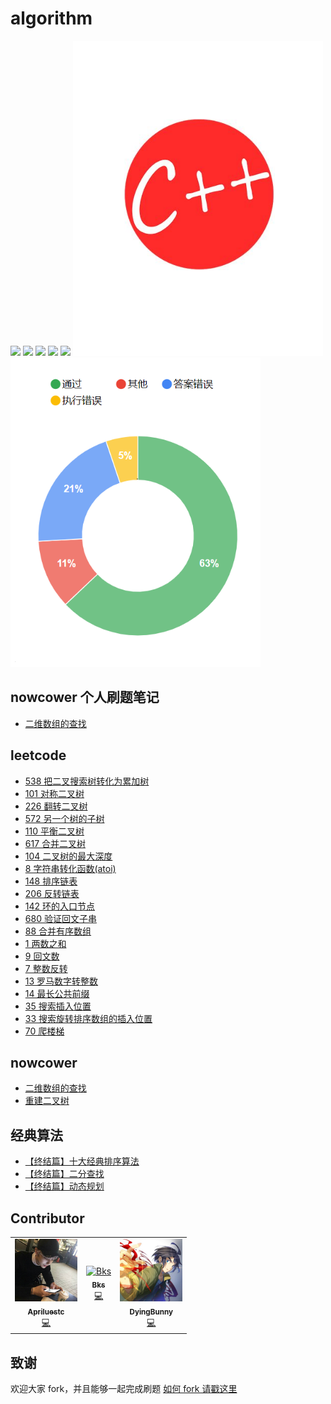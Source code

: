 # algorithm

[![](https://img.shields.io/badge/Leetcode%20%7C%20Solved%2FTotal-21%2F1040-orange.svg)](https://github.com/Apriluestc/algorithms/blob/master/README.md)
[![](https://img.shields.io/badge/Nowcoder%20%7C%20Solved%2FTotal-25%2F66-brightgreen.svg)](https://www.nowcoder.com/ta/coding-interviews?query=&asc=true&order=&page=1)
[![](https://img.shields.io/badge/algorithm-c%2B%2B-blue.svg)](https://github.com/Apriluestc/algorithms/tree/master/coding)
[![](https://img.shields.io/badge/issues%20%7C%200-open-brightgreen.svg)](https://github.com/Apriluestc/algorithms/issues)
[![](https://img.shields.io/badge/template%20%7C%20from-yangwenmai-orange.svg)](https://github.com/yangwenmai)
<img src="https://github.com/Apriluestc/img.org/blob/master/c.png" width="400px">
<img src="https://github.com/Apriluestc/img.org/blob/master/l.png" width="400px">

## nowcower 个人刷题笔记

- [二维数组的查找](https://github.com/Apriluestc/algorithms/blob/master/issue.md)

## leetcode

- [538 把二叉搜索树转化为累加树](https://github.com/Shiny-Man/leetcode/blob/master/coding/538.h)
- [101 对称二叉树](https://github.com/Shiny-Man/leetcode/blob/master/coding/101.h)
- [226 翻转二叉树](https://github.com/Shiny-Man/leetcode/blob/master/coding/226.h)
- [572 另一个树的子树](https://github.com/Shiny-Man/leetcode/blob/master/coding/572.h)
- [110 平衡二叉树](https://github.com/Shiny-Man/leetcode/blob/master/coding/110.h)
- [617 合并二叉树](https://github.com/Shiny-Man/leetcode/blob/master/coding/617.h)
- [104 二叉树的最大深度](https://github.com/Shiny-Man/leetcode/blob/master/coding/104.h)
- [8 字符串转化函数(atoi)](https://github.com/Shiny-Man/leetcode/blob/master/coding/8.h)
- [148 排序链表](https://github.com/Shiny-Man/leetcode/blob/master/coding/148.h)
- [206 反转链表](https://github.com/Shiny-Man/leetcode/blob/master/coding/206.h)
- [142 环的入口节点](https://github.com/Shiny-Man/leetcode/blob/master/coding/142.h)
- [680 验证回文子串](https://github.com/Shiny-Man/leetcode/blob/master/coding/680.h)
- [88 合并有序数组](https://github.com/Shiny-Man/leetcode/blob/master/coding/88.h)
- [1 两数之和](https://github.com/Shiny-Man/leetcode/blob/master/coding/1.h)
- [9 回文数](https://github.com/Shiny-Man/leetcode/blob/master/coding/9.h)
- [7 整数反转](https://github.com/Shiny-Man/leetcode/blob/master/coding/7.h)
- [13 罗马数字转整数](https://github.com/Shiny-Man/leetcode/blob/master/coding/13.h)
- [14 最长公共前缀](https://github.com/Shiny-Man/leetcode/blob/master/coding/14.h)
- [35 搜索插入位置](https://github.com/Shiny-Man/leetcode/blob/master/coding/35.h)
- [33 搜索旋转排序数组的插入位置](https://github.com/Shiny-Man/leetcode/blob/master/coding/33.h)
- [70 爬楼梯](https://github.com/Shiny-Man/leetcode/blob/master/coding/70.h)

## nowcower

- [二维数组的查找](https://github.com/Shiny-Man/leetcode/blob/master/coding/nowcower1.h)
- [重建二叉树](https://github.com/Shiny-Man/leetcode/blob/master/coding/nowcower2.h)

## 经典算法

- [【终结篇】十大经典排序算法](https://github.com/Shiny-Man/leetcode/blob/master/coding/sort.h)
- [【终结篇】二分查找](https://github.com/Shiny-Man/leetcode/blob/master/algorithm/%E3%80%90%E7%BB%88%E7%BB%93%E7%AF%87%E3%80%91%E4%BA%8C%E5%88%86%E6%9F%A5%E6%89%BE.md)
- [【终结篇】动态规划](https://github.com/Shiny-Man/leetcode/blob/master/algorithm/%E3%80%90%E7%BB%88%E7%BB%93%E7%AF%87%E3%80%91%E5%8A%A8%E6%80%81%E8%A7%84%E5%88%92.md)

## Contributor

<!-- ALL-CONTRIBUTORS-LIST:START - Do not remove or modify this section -->
<!-- prettier-ignore -->
<table>
	<tr>
		<td align="center">
			<a href="https://github.com/Apriluestc">
				<img src="https://github.com/Apriluestc/img.org/blob/master/pop.jpg" width="100px;" alt="Apriluestc"/><br />
				<sub>
					<b>
						Apriluestc
					</b>
				</sub>
			</a>
			<br />
			<a href="https://github.com/Apriluestc/algorithms" title="Code">💻</a> 
		</td>
		<td align="center">
			<a href="https://github.com/baikaishuibujiatang">
				<img src="https://avatars2.githubusercontent.com/u/48518283?s=400&v=4" width="100px;" alt="Bks"/><br />
				<sub>
					<b>
						Bks
					</b>
				</sub>
			</a>
			<br />
			<a href="https://github.com/Apriluestc/algorithms" title="Code">💻</a> 
		</td>
		<td align="center">
			<a href="https://github.com/DyingBunny">
				<img src="https://github.com/Apriluestc/img.org/blob/master/47047997.jpg" width="100px;" alt="DyingBunny"/><br />
				<sub>
					<b>
						DyingBunny
					</b>
				</sub>
			</a>
			<br />
			<a href="https://github.com/DyingBunny/algorithms" title="Code">💻</a> 
		</td>
	</tr>
</table>

<!-- ALL-CONTRIBUTORS-LIST:END -->

## 致谢

欢迎大家 fork，并且能够一起完成刷题
[如何 fork 请戳这里](https://github.com/Apriluestc/algorithms/blob/master/usage/fork.md)
